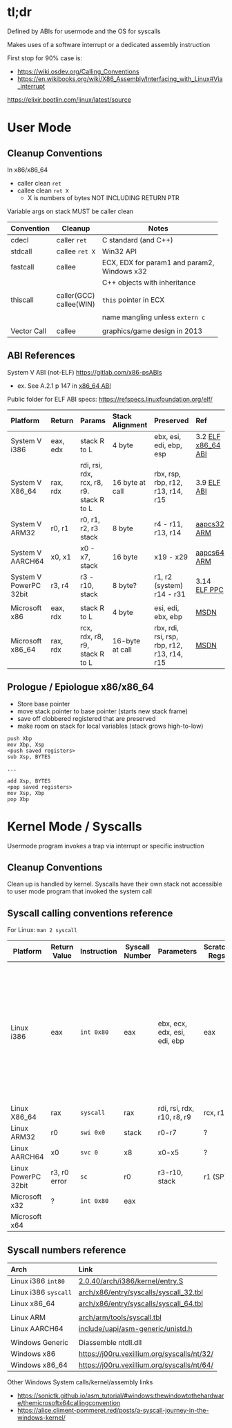 # tl;dr
Defined by ABIs for usermode and the OS for syscalls

Makes uses of a software interrupt or a dedicated assembly instruction

First stop for 90% case is:
- https://wiki.osdev.org/Calling_Conventions
- https://en.wikibooks.org/wiki/X86_Assembly/Interfacing_with_Linux#Via_interrupt

https://elixir.bootlin.com/linux/latest/source

# User Mode
## Cleanup Conventions

In x86/x86_64 
- caller clean `ret`
- callee clean `ret X` 
	- X is numbers of bytes NOT INCLUDING RETURN PTR

Variable args on stack MUST be caller clean


| Convention  | Cleanup                    | Notes                                                                                            |
| ----------- | -------------------------- | ------------------------------------------------------------------------------------------------ |
| cdecl       | caller `ret`               | C standard (and C++)                                                                             |
| stdcall     | callee `ret X`             | Win32 API                                                                                        |
| fastcall    | callee                     | ECX, EDX for param1 and param2, <br>Windows x32                                                  |
| thiscall    | caller(GCC)<br>callee(WIN) | C++ objects with inheritance<br><br>`this` pointer in ECX<br><br>name mangling unless `extern c` |
|             |                            |                                                                                                  |
| Vector Call | callee                     | graphics/game design in 2013                                                                     |


## ABI References

System V ABI (not-ELF) https://gitlab.com/x86-psABIs
- ex. See A.2.1 p 147 in [x86_64 ABI](https://raw.githubusercontent.com/wiki/hjl-tools/x86-psABI/x86-64-psABI-1.0.pdf)

Public folder for ELF ABI specs: https://refspecs.linuxfoundation.org/elf/

| Platform               | Return   | Params                                   | Stack Alignment | Preserved                                   | Ref                                                                                                                                                                                                    |
| :--------------------- | :------- | :--------------------------------------- | :-------------- | :------------------------------------------ | :----------------------------------------------------------------------------------------------------------------------------------------------------------------------------------------------------- |
| System V i386          | eax, edx | stack R to L                             | 4 byte          | ebx, esi, edi, ebp, esp                     | 3.2 [ELF x86_64 ABI](https://refspecs.linuxfoundation.org/elf/x86_64-abi-0.99.pdf)                                                                                                                     |
| System V X86_64        | rax, rdx | rdi, rsi, rdx, rcx, r8, r9. stack R to L | 16 byte at call | rbx, rsp, rbp, r12, r13, r14, r15           | 3.9 [ELF ABI](https://refspecs.linuxfoundation.org/elf/abi386-4.pdf)                                                                                                                                   |
| System V ARM32         | r0, r1   | r0, r1, r2, r3<br>stack                  | 8 byte          | r4 - r11, r13, r14                          | [aapcs32](https://github.com/ARM-software/abi-aa/blob/2982a9f3b512a5bfdc9e3fea5d3b298f9165c36b/aapcs32/aapcs32.rst)<br>[ARM](https://developer.arm.com/Architectures/Application%20Binary%20Interface) |
| System V AARCH64       | x0, x1   | x0 - x7,<br>stack                        | 16 byte         | x19 - x29                                   | [aapcs64](https://github.com/ARM-software/abi-aa/blob/2982a9f3b512a5bfdc9e3fea5d3b298f9165c36b/aapcs64/aapcs64.rst)<br>[ARM](https://developer.arm.com/Architectures/Application%20Binary%20Interface) |
| System V PowerPC 32bit | r3, r4   | r3 - r10,<br>stack                       | 8 byte?         | r1, r2 (system) r14 - r31                   | 3.14 [ELF PPC](https://refspecs.linuxfoundation.org/elf/elfspec_ppc.pdf)                                                                                                                               |
|                        |          |                                          |                 |                                             |                                                                                                                                                                                                        |
| Microsoft x86          | eax, rdx | stack R to L                             | 4 byte          | esi, edi, ebx, ebp                          | [MSDN](https://learn.microsoft.com/en-us/cpp/cpp/argument-passing-and-naming-conventions?view=msvc-170)                                                                                                |
| Microsoft x86_64       | rax, rdx | rcx, rdx, r8, r9, <br>stack R to L       | 16-byte at call | rbx, rdi, rsi, rsp, rbp, r12, r13, r14, r15 | [MSDN](https://learn.microsoft.com/en-us/cpp/build/x64-calling-convention?view=msvc-170)                                                                                                               |

## Prologue / Epiologue x86/x86_64
- Store base pointer
- move stack pointer to base pointer (starts new stack frame)
- save off clobbered registered that are preserved
- make room on stack for local variables (stack grows high-to-low)
```
push Xbp
mov Xbp, Xsp
<push saved registers>
sub Xsp, BYTES

...

add Xsp, BYTES
<pop saved registers>
mov Xsp, Xbp
pop Xbp
```

# Kernel Mode / Syscalls

Usermode program invokes a trap via interrupt or specific instruction

## Cleanup Conventions
Clean up is handled by kernel. Syscalls have their own stack not accessible to user mode program that invoked the system call

## Syscall calling conventions reference
For Linux: `man 2 syscall`

| Platform            | Return Value | Instruction | Syscall Number | Parameters                   | Scratch<br>Regs | Notes                                                                                                                                                                                                                                                                                                               |
| ------------------- | ------------ | ----------- | -------------- | ---------------------------- | --------------- | ------------------------------------------------------------------------------------------------------------------------------------------------------------------------------------------------------------------------------------------------------------------------------------------------------------------- |
| Linux i386          | eax          | `int 0x80`  | eax            | ebx, ecx, edx, esi, edi, ebp | eax             | Uses the same stack frame as the x86-64 version.	<br><br>All registers except eax must be saved<br>[source](https://github.com/torvalds/linux/blob/v3.13/arch/x86/ia32/ia32entry.S#L378-L397)<br><br>[Linux Kernel - ia32entry.S](https://github.com/torvalds/linux/blob/v3.13/arch/x86/ia32/ia32entry.S#L378-L397) |
| Linux X86_64        | rax          | `syscall`   | rax            | rdi, rsi, rdx, r10, r8, r9   | rcx, r11        | [A.2.1 p147](https://raw.githubusercontent.com/wiki/hjl-tools/x86-psABI/x86-64-psABI-1.0.pdf)                                                                                                                                                                                                                       |
| Linux ARM32         | r0           | `swi 0x0`   | stack          | r0-r7                        | ?               |                                                                                                                                                                                                                                                                                                                     |
| Linux AARCH64       | x0           | `svc 0`     | x8             | x0-x5                        | ?               |                                                                                                                                                                                                                                                                                                                     |
| Linux PowerPC 32bit | r3, r0 error | `sc`        | r0             | r3-r10, stack                | r1 (SP)         | Apple PPC slightly different                                                                                                                                                                                                                                                                                        |
| Microsoft x32       | ?            | `int 0x80`  | eax            |                              |                 |                                                                                                                                                                                                                                                                                                                     |
| Microsoft x64       |              |             |                |                              |                 |                                                                                                                                                                                                                                                                                                                     |

## Syscall numbers reference

| Arch                 | Link                                                                                                                            |
| :------------------- | :------------------------------------------------------------------------------------------------------------------------------ |
| Linux i386 `int80`   | [2.0.40/arch/i386/kernel/entry.S](https://elixir.bootlin.com/linux/2.0.40/source/arch/i386/kernel/entry.S#L543)                 |
| Linux i386 `syscall` | [arch/x86/entry/syscalls/syscall_32.tbl](https://github.com/torvalds/linux/blob/master/arch/x86/entry/syscalls/syscall_32.tbl)  |
| Linux x86_64         | [arch/x86/entry/syscalls/syscall_64.tbl](https://github.com/torvalds/linux/blob/master/arch/x86/entry/syscalls/syscall_64.tbl ) |
|                      |                                                                                                                                 |
| Linux ARM            | [arch/arm/tools/syscall.tbl](https://elixir.bootlin.com/linux/latest/source/arch/arm/tools/syscall.tbl)                         |
| Linux AARCH64        | [include/uapi/asm-generic/unistd.h](https://elixir.bootlin.com/linux/latest/source/include/uapi/asm-generic/unistd.h)           |
|                      |                                                                                                                                 |
| Windows Generic      | Diassemble ntdll.dll                                                                                                            |
| Windows x86          | https://j00ru.vexillium.org/syscalls/nt/32/                                                                                     |
| Windows x86_64       | https://j00ru.vexillium.org/syscalls/nt/64/                                                                                     |

Other Windows System calls/kernel/assembly links
- https://sonictk.github.io/asm_tutorial/#windows:thewindowtothehardware/themicrosoftx64callingconvention
- https://alice.climent-pommeret.red/posts/a-syscall-journey-in-the-windows-kernel/
